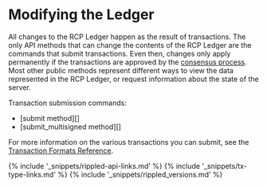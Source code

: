 # Modifying the Ledger

All changes to the RCP Ledger happen as the result of transactions. The only API methods that can change the contents of the RCP Ledger are the commands that submit transactions. Even then, changes only apply permanently if the transactions are approved by the [consensus process](consensus.html). Most other public methods represent different ways to view the data represented in the RCP Ledger, or request information about the state of the server.

Transaction submission commands:

- [submit method][]
- [submit_multisigned method][]

For more information on the various transactions you can submit, see the [Transaction Formats Reference](transaction-formats.html).

<!--{# common link defs #}-->
{% include '_snippets/rippled-api-links.md' %}
{% include '_snippets/tx-type-links.md' %}
{% include '_snippets/rippled_versions.md' %}

